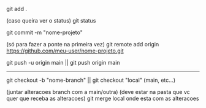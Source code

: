 git add .

(caso queira ver o status)
git status

git commit -m "nome-projeto"

(só para fazer a ponte na primeira vez)
git remote add origin https://github.com/meu-user/nome-projeto.git

git push -u origin main || git push origin main

--------------------------------------------------------------

git checkout -b "nome-branch" || git checkout "local"  (main, etc...)

(juntar alteracoes branch com a main/outra) (deve estar na pasta que vc quer que receba as alteracoes)
git merge local onde esta com as alteracoes